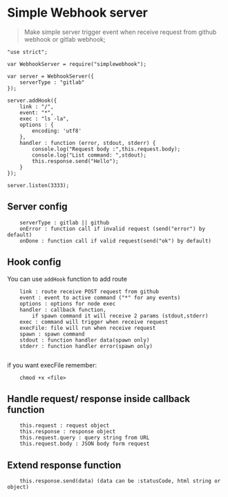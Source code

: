 # Simple Webhook server

> Make simple server trigger event when receive request from github webhook or gitlab webhook;

```
"use strict";

var WebhookServer = require("simplewebhook");

var server = WebhookServer({
    serverType : "gitlab"
});

server.addHook({
    link : "/",
    event: "*",
    exec : "ls -la",
    options : {
        encoding: 'utf8'
    },
    handler : function (error, stdout, stderr) {
        console.log("Request body :",this.request.body);
        console.log("List command: ",stdout);
        this.response.send("Hello");
    }
});

server.listen(3333);
```

## Server config
```
    serverType : gitlab || github
    onError : function call if invalid request (send("error") by default)
    onDone : function call if valid request(send("ok") by default)
```

## Hook config

You can use ```addHook``` function to add route

```
    link : route receive POST request from github
    event : event to active command ("*" for any events)
    options : options for node exec
    handler : callback function,
        if spawn command it will receive 2 params (stdout,stderr)
    exec : command will trigger when receive request
    execFile: file will run when receive request
    spawn : spawn command
    stdout : function handler data(spawn only)
    stderr : function handler error(spawn only)
    
```

if you want execFile remember:

```
    chmod +x <file>

```

## Handle request/ response inside callback function

```
    this.request : request object
    this.response : response object
    this.request.query : query string from URL
    this.request.body : JSON body form request
```

## Extend response function

```
    this.response.send(data) (data can be :statusCode, html string or object)
```